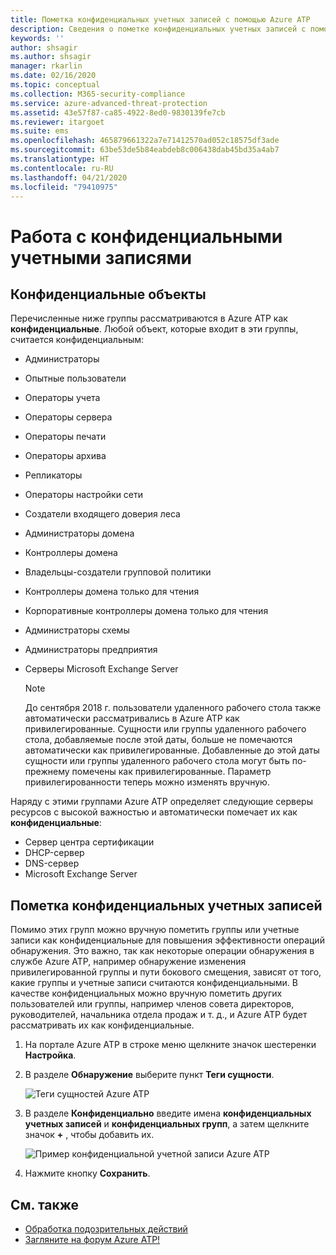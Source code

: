 ```yaml
---
title: Пометка конфиденциальных учетных записей с помощью Azure ATP
description: Сведения о пометке конфиденциальных учетных записей с помощью с помощью Azure Advanced Threat Protection (ATP)
keywords: ''
author: shsagir
ms.author: shsagir
manager: rkarlin
ms.date: 02/16/2020
ms.topic: conceptual
ms.collection: M365-security-compliance
ms.service: azure-advanced-threat-protection
ms.assetid: 43e57f87-ca85-4922-8ed0-9830139fe7cb
ms.reviewer: itargoet
ms.suite: ems
ms.openlocfilehash: 465879661322a7e71412570ad052c18575df3ade
ms.sourcegitcommit: 63be53de5b84eabdeb8c006438dab45bd35a4ab7
ms.translationtype: HT
ms.contentlocale: ru-RU
ms.lasthandoff: 04/21/2020
ms.locfileid: "79410975"
---
```

# <a name="working-with-sensitive-accounts"></a>Работа с конфиденциальными учетными записями

## <a name="sensitive-entities"></a>Конфиденциальные объекты

Перечисленные ниже группы рассматриваются в Azure ATP как **конфиденциальные**. Любой объект, которые входит в эти группы, считается конфиденциальным:

- Администраторы
- Опытные пользователи
- Операторы учета
- Операторы сервера
- Операторы печати
- Операторы архива
- Репликаторы
- Операторы настройки сети
- Создатели входящего доверия леса
- Администраторы домена
- Контроллеры домена
- Владельцы-создатели групповой политики
- Контроллеры домена только для чтения
- Корпоративные контроллеры домена только для чтения
- Администраторы схемы
- Администраторы предприятия
- Серверы Microsoft Exchange Server

  > [!NOTE]
  > До сентября 2018 г. пользователи удаленного рабочего стола также автоматически рассматривались в Azure ATP как привилегированные. Сущности или группы удаленного рабочего стола, добавляемые после этой даты, больше не помечаются автоматически как привилегированные. Добавленные до этой даты сущности или группы удаленного рабочего стола могут быть по-прежнему помечены как привилегированные. Параметр привилегированности теперь можно изменять вручную.

Наряду с этими группами Azure ATP определяет следующие серверы ресурсов с высокой важностью и автоматически помечает их как **конфиденциальные**:

- Сервер центра сертификации
- DHCP-сервер
- DNS-сервер
- Microsoft Exchange Server

## <a name="tagging-sensitive-accounts"></a>Пометка конфиденциальных учетных записей

Помимо этих групп можно вручную пометить группы или учетные записи как конфиденциальные для повышения эффективности операций обнаружения. Это важно, так как некоторые операции обнаружения в службе Azure ATP, например обнаружение изменения привилегированной группы и пути бокового смещения, зависят от того, какие группы и учетные записи считаются конфиденциальными. В качестве конфиденциальных можно вручную пометить других пользователей или группы, например членов совета директоров, руководителей, начальника отдела продаж и т. д., и Azure ATP будет рассматривать их как конфиденциальные.

1. На портале Azure ATP в строке меню щелкните значок шестеренки **Настройка**.

1. В разделе **Обнаружение** выберите пункт **Теги сущности**.

    ![Теги сущностей Azure ATP](media/entity-tags.png)

1. В разделе **Конфиденциально** введите имена **конфиденциальных учетных записей** и **конфиденциальных групп**, а затем щелкните значок **+** , чтобы добавить их.

    ![Пример конфиденциальной учетной записи Azure ATP](media/sensitive-account-sample.png)

1. Нажмите кнопку **Сохранить**.

## <a name="see-also"></a>См. также

- [Обработка подозрительных действий](working-with-suspicious-activities.md)
- [Загляните на форум Azure ATP!](https://aka.ms/azureatpcommunity)

